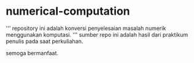 # numerical-computation
'''
repository ini adalah konversi penyelesaian masalah numerik menggunakan komputasi.
'''
sumber repo ini adalah hasil dari praktikum penulis pada saat perkuliahan.

semoga bermanfaat.
